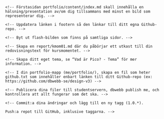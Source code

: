 

    <!-- Förstasidan portfolio/content/index.md skall innehålla en hälsning/presentation av/om dig tillsammans med minst en bild som representerar dig. -->

    <!-- Uppdatera länken i footern så den länkar till ditt egna Github-repo. -->

    <!-- Byt ut flash-bilden som finns på samtliga sidor. -->

    <!-- Skapa en report/kmom01.md där du påbörjar ett utkast till din redovisningstext för kursmomentet. -->

    <!-- Skapa ditt eget tema, se “Vad är Pico? - Tema” för mer information. -->

    <!-- I din portfolio-mapp (me/portfolio/), skapa en fil som heter github.txt som innehåller enbart länken till ditt Github-repo (ex: https://github.com/dbwebb-se/design-v3) -->

    <!-- Publicera dina filer till studentservern, dbwebb publish me, och kontrollera att allt fungerar som det ska. -->

    <!-- Commit:a dina ändringar och lägg till en ny tagg (1.0.*).

    Push:a repot till GitHub, inklusive taggarna. -->
